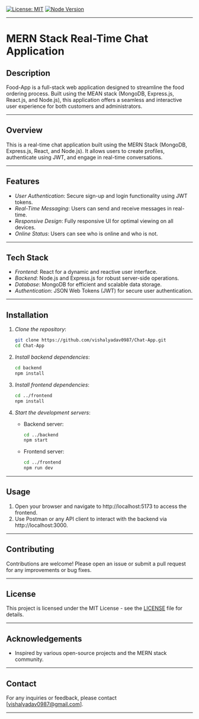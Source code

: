 
[![License: MIT](https://img.shields.io/badge/License-MIT-yellow.svg)](https://opensource.org/licenses/MIT)
[![Node Version](https://img.shields.io/badge/node.js-14.x%20|%2016.x%20|%2018.x-brightgreen)](https://nodejs.org/en/download/)

---

# MERN Stack Real-Time Chat Application


## Description

Food-App is a full-stack web application designed to streamline the food ordering process. Built using the MEAN stack (MongoDB, Express.js, React.js, and Node.js), this application offers a seamless and interactive user experience for both customers and administrators.

---


## Overview

This is a real-time chat application built using the MERN Stack (MongoDB, Express.js, React, and Node.js). It allows users to create profiles, authenticate using JWT, and engage in real-time conversations.

---

## Features

- *User Authentication*: Secure sign-up and login functionality using JWT tokens.
- *Real-Time Messaging*: Users can send and receive messages in real-time.
- *Responsive Design*: Fully responsive UI for optimal viewing on all devices.
- *Online Status*: Users can see who is online and who is not.

---

## Tech Stack

- *Frontend*: React for a dynamic and reactive user interface.
- *Backend*: Node.js and Express.js for robust server-side operations.
- *Database*: MongoDB for efficient and scalable data storage.
- *Authentication*: JSON Web Tokens (JWT) for secure user authentication.

---

## Installation

1. *Clone the repository*:
    ``` bash
    git clone https://github.com/vishalyadav0987/Chat-App.git
    cd Chat-App
    ```

2. *Install backend dependencies*:
    ``` bash
    cd backend
    npm install
    ```

3. *Install frontend dependencies*:
    ```bash
    cd ../frontend
    npm install
    ```

4. *Start the development servers*:
    - Backend server:
      ```bash
      cd ../backend
      npm start
      ```
    - Frontend server:
      ```bash
      cd ../frontend
      npm run dev
      ```

---

## Usage

1. Open your browser and navigate to http://localhost:5173 to access the frontend.
2. Use Postman or any API client to interact with the backend via http://localhost:3000.

---

## Contributing

Contributions are welcome! Please open an issue or submit a pull request for any improvements or bug fixes.

---

## License

This project is licensed under the MIT License - see the [LICENSE](LICENSE) file for details.

---

## Acknowledgements

- Inspired by various open-source projects and the MERN stack community.

---

## Contact

For any inquiries or feedback, please contact [vishalyadav0987@gmail.com].

---
